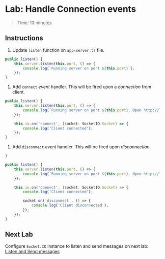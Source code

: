 # Lab: Handle Connection events

> Time: 10 minutes

## Instructions

1. Update `listen` function on `app-server.ts` file.

```ts
public listen() {
    this.server.listen(this.port, () => {
        console.log(`Running server on port ${this.port}`);
    });
}
```

1. Add `connect` *event* handler. This will be fired upon a _connection_ from client.

```ts
public listen() {
    this.server.listen(this.port, () => {
        console.log(`Running server on port ${this.port}. Open http://localhost:3000`);
    });

    this.io.on('connect', (socket: SocketIO.Socket) => {
        console.log('Client connected');
    });
}
```

1. Add `disconnect` *event* handler. This will be fired upon _disconnection_.
```ts
}

public listen() {
    this.server.listen(this.port, () => {
        console.log(`Running server on port ${this.port}. Open http://localhost:3000`);
    });

    this.io.on('connect', (socket: SocketIO.Socket) => {
        console.log('Client connected');

        socket.on('disconnect', () => {
            console.log('Client disconnected');
        });
    });
}
```

## Next Lab
Configure `Socket.IO` instance to listen and send messages on next lab: [Listen and Send messages](lab-03.md)
